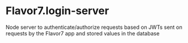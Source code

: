 # Flavor7.login-server

Node server to authenticate/authorize requests based on JWTs sent on requests by the Flavor7 app and stored values in the database
